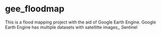 # gee_floodmap
This is a flood mapping project with the aid of Google Earth Engine.
Google Earth Engine has multiple datasets with satellitte images,, Sentinel
